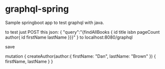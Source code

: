 # graphql-spring
Sample springboot app to test graphql with java.


to test just POST this json: 
{
	"query":"{findAllBooks  { id title isbn pageCount author{ id firstName lastName }}}"
}
to localhost:8080/graphql


save

mutation {
  createAuthor(author:{
   	firstName: "Dan",
	lastName: "Brown"
  }) {
    firstName,
  	lastName
  } 
}
